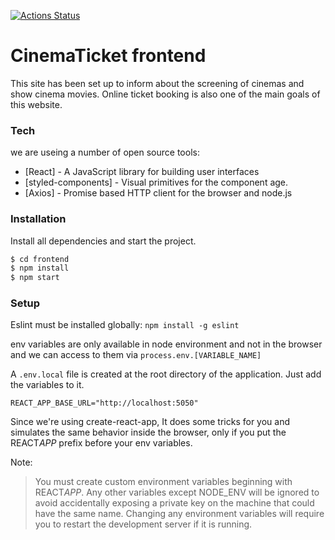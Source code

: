 [![Actions Status](https://github.com/zohresalimi/cinema-ticket-frontend/workflows/.github/workflows/main.yml/badge.svg)](https://github.com/zohresalimi/frontend/actions)

# CinemaTicket frontend

This site has been set up to inform about the screening of cinemas and show cinema movies. Online ticket booking is also one of the main goals of this website.

### Tech

we are useing a number of open source tools:

- [React] - A JavaScript library for building user interfaces
- [styled-components] - Visual primitives for the component age.
- [Axios] - Promise based HTTP client for the browser and node.js

### Installation

Install all dependencies and start the project.

```sh
$ cd frontend
$ npm install
$ npm start
```

### Setup

Eslint must be installed globally: `npm install -g eslint`

env variables are only available in node environment and not in the browser and we can access to them via `process.env.[VARIABLE_NAME]`

A `.env.local` file is created at the root directory of the application. Just add the variables to it.

```
REACT_APP_BASE_URL="http://localhost:5050"
```

Since we're using create-react-app, It does some tricks for you and simulates the same behavior inside the browser, only if you put the REACT*APP* prefix before your env variables.

Note:

> You must create custom environment variables beginning with REACT*APP*. Any other variables except NODE_ENV will be ignored to avoid accidentally exposing a private key on the machine that could have the same name. Changing any environment variables will require you to restart the development server if it is running.
